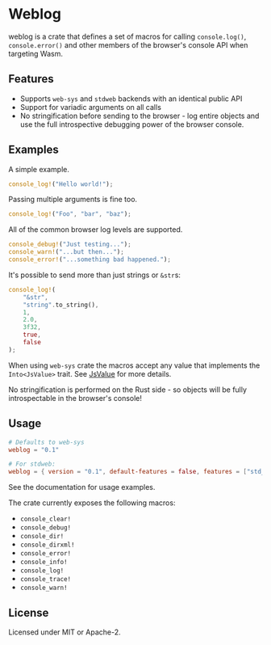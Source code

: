 # Weblog

weblog is a crate that defines a set of macros for calling `console.log()`, `console.error()` and other members of the browser's console API when targeting Wasm.

## Features

* Supports `web-sys` and `stdweb` backends with an identical public API
* Support for variadic arguments on all calls
* No stringification before sending to the browser - log entire objects and use the full introspective debugging power of the browser console.

## Examples

A simple example.

```rust
console_log!("Hello world!");
```

Passing multiple arguments is fine too.

```rust
console_log!("Foo", "bar", "baz");
```

All of the common browser log levels are supported.

```rust
console_debug!("Just testing...");
console_warn!("...but then...");
console_error!("...something bad happened.");
```

It's possible to send more than just strings or `&str`s:

```rust
console_log!(
    "&str",
    "string".to_string(),
    1,
    2.0,
    3f32,
    true,
    false
);
```

When using `web-sys` crate the macros accept any value that implements the `Into<JsValue>` trait. See [JsValue](https://rustwasm.github.io/wasm-bindgen/api/wasm_bindgen/struct.JsValue.html) for
more details.

No stringification is performed on the Rust side - so objects will be fully introspectable in the browser's console!


## Usage

```toml
# Defaults to web-sys
weblog = "0.1"

# For stdweb:
weblog = { version = "0.1", default-features = false, features = ["std_web"] }
```

See the documentation for usage examples.

The crate currently exposes the following macros:

* `console_clear!`
* `console_debug!`
* `console_dir!`
* `console_dirxml!`
* `console_error!`
* `console_info!`
* `console_log!`
* `console_trace!`
* `console_warn!`

## License

Licensed under MIT or Apache-2.
